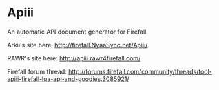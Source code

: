 Apiii
=====

An automatic API document generator for Firefall.

Arkii's site here: http://firefall.NyaaSync.net/Apiii/

RAWR's site here: http://apiii.rawr4firefall.com/

Firefall forum thread: http://forums.firefall.com/community/threads/tool-apiii-firefall-lua-api-and-goodies.3085921/
